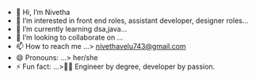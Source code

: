 - 👋 Hi, I’m Nivetha
- 👀 I’m interested in front end roles,  assistant developer, designer roles...
- 🌱 I’m currently learning dsa,java...
- 💞️ I’m looking to collaborate on ...
- 📫 How to reach me  ...> nivethavelu743@gmail.com
- 😄 Pronouns: ...> her/she
- ⚡ Fun fact: ...>👨‍💻 Engineer by degree, developer by passion.

<!---
24nivetha/24nivetha is a ✨ special ✨ repository because its `README.md` (this file) appears on your GitHub profile.
You can click the Preview link to take a look at your changes.
--->
